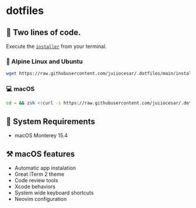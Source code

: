 # dotfiles

## 🧠 Two lines of code.

Execute the [`installer`](installer) from your terminal.

### 📱 Alpine Linux and Ubuntu

```bash
wget https://raw.githubusercontent.com/juiiocesar/.dotfiles/main/installer; chmod +x installer; ./installer
``` 

### 💻 macOS
```zsh
cd ~ && zsh <(curl -s https://raw.githubusercontent.com/juiiocesar/.dotfiles/main/installer) && run_install
```

## 📝 System Requirements

- macOS Monterey 15.4

## ⚒️ macOS features

- Automatic app instalation
- Great iTerm 2 theme
- Code review tools
- Xcode behaviors
- System wide keyboard shortcuts
- Neovim configuration
